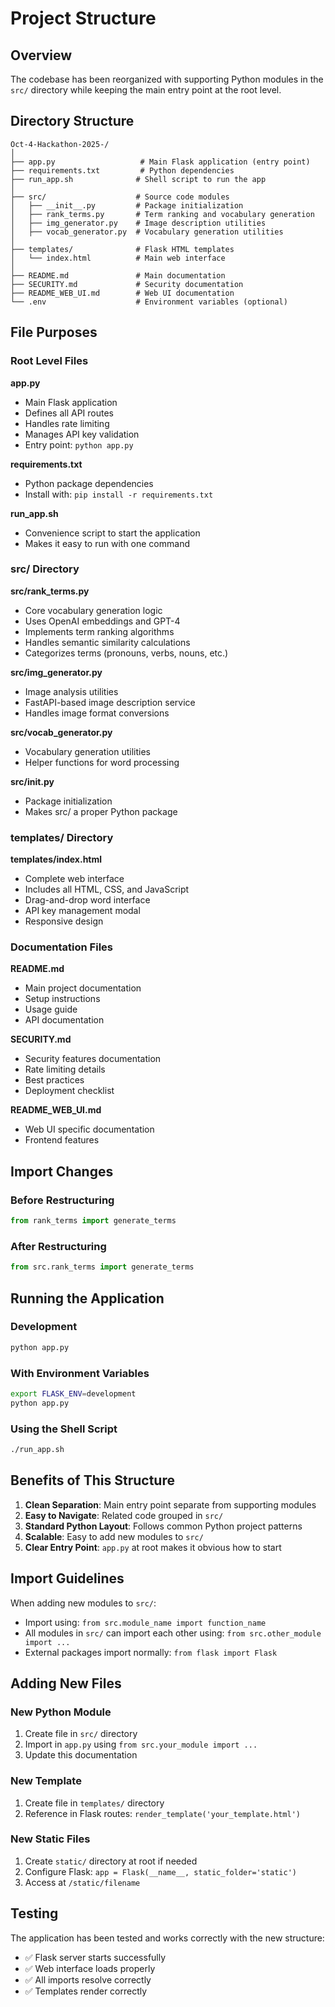 # Project Structure

## Overview
The codebase has been reorganized with supporting Python modules in the `src/` directory while keeping the main entry point at the root level.

## Directory Structure

```
Oct-4-Hackathon-2025-/
│
├── app.py                   # Main Flask application (entry point)
├── requirements.txt         # Python dependencies
├── run_app.sh              # Shell script to run the app
│
├── src/                    # Source code modules
│   ├── __init__.py         # Package initialization
│   ├── rank_terms.py       # Term ranking and vocabulary generation
│   ├── img_generator.py    # Image description utilities
│   ├── vocab_generator.py  # Vocabulary generation utilities
│
├── templates/              # Flask HTML templates
│   └── index.html          # Main web interface
│
├── README.md               # Main documentation
├── SECURITY.md             # Security documentation
├── README_WEB_UI.md        # Web UI documentation
└── .env                    # Environment variables (optional)
```

## File Purposes

### Root Level Files

**app.py**
- Main Flask application
- Defines all API routes
- Handles rate limiting
- Manages API key validation
- Entry point: `python app.py`

**requirements.txt**
- Python package dependencies
- Install with: `pip install -r requirements.txt`

**run_app.sh**
- Convenience script to start the application
- Makes it easy to run with one command

### src/ Directory

**src/rank_terms.py**
- Core vocabulary generation logic
- Uses OpenAI embeddings and GPT-4
- Implements term ranking algorithms
- Handles semantic similarity calculations
- Categorizes terms (pronouns, verbs, nouns, etc.)

**src/img_generator.py**
- Image analysis utilities
- FastAPI-based image description service
- Handles image format conversions

**src/vocab_generator.py**
- Vocabulary generation utilities
- Helper functions for word processing

**src/__init__.py**
- Package initialization
- Makes src/ a proper Python package

### templates/ Directory

**templates/index.html**
- Complete web interface
- Includes all HTML, CSS, and JavaScript
- Drag-and-drop word interface
- API key management modal
- Responsive design

### Documentation Files

**README.md**
- Main project documentation
- Setup instructions
- Usage guide
- API documentation

**SECURITY.md**
- Security features documentation
- Rate limiting details
- Best practices
- Deployment checklist

**README_WEB_UI.md**
- Web UI specific documentation
- Frontend features

## Import Changes

### Before Restructuring
```python
from rank_terms import generate_terms
```

### After Restructuring
```python
from src.rank_terms import generate_terms
```

## Running the Application

### Development
```bash
python app.py
```

### With Environment Variables
```bash
export FLASK_ENV=development
python app.py
```

### Using the Shell Script
```bash
./run_app.sh
```

## Benefits of This Structure

1. **Clean Separation**: Main entry point separate from supporting modules
2. **Easy to Navigate**: Related code grouped in `src/`
3. **Standard Python Layout**: Follows common Python project patterns
4. **Scalable**: Easy to add new modules to `src/`
5. **Clear Entry Point**: `app.py` at root makes it obvious how to start

## Import Guidelines

When adding new modules to `src/`:
- Import using: `from src.module_name import function_name`
- All modules in `src/` can import each other using: `from src.other_module import ...`
- External packages import normally: `from flask import Flask`

## Adding New Files

### New Python Module
1. Create file in `src/` directory
2. Import in `app.py` using `from src.your_module import ...`
3. Update this documentation

### New Template
1. Create file in `templates/` directory
2. Reference in Flask routes: `render_template('your_template.html')`

### New Static Files
1. Create `static/` directory at root if needed
2. Configure Flask: `app = Flask(__name__, static_folder='static')`
3. Access at `/static/filename`

## Testing

The application has been tested and works correctly with the new structure:
- ✅ Flask server starts successfully
- ✅ Web interface loads properly
- ✅ All imports resolve correctly
- ✅ Templates render correctly
